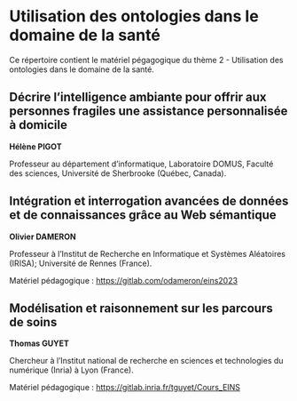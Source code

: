 # Utilisation des ontologies dans le domaine de la santé

Ce répertoire contient le matériel pégagogique du thème 2 - Utilisation des ontologies dans le domaine de la santé.

## Décrire l’intelligence ambiante pour offrir aux personnes fragiles une assistance personnalisée à domicile
**Hélène PIGOT**

Professeur au département d’informatique, Laboratoire DOMUS,
Faculté des sciences, Université de Sherbrooke (Québec, Canada).

## Intégration et interrogation avancées de données et de connaissances grâce au Web sémantique
**Olivier DAMERON**

Professeur à l’Institut de Recherche en Informatique et Systèmes Aléatoires (IRISA); Université de Rennes (France). 

Matériel pédagogique : https://gitlab.com/odameron/eins2023

## Modélisation et raisonnement sur les parcours de soins 
**Thomas GUYET**

Chercheur à l’Institut national de recherche en sciences et technologies du numérique (Inria) à Lyon (France).

Matériel pédagogique : https://gitlab.inria.fr/tguyet/Cours_EINS